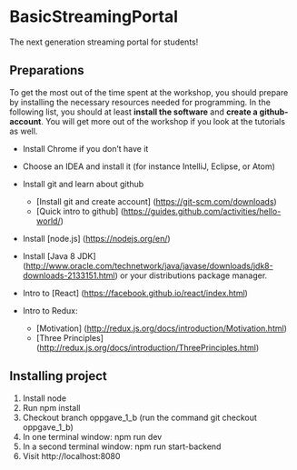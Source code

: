 # BasicStreamingPortal

The next generation streaming portal for students!

## Preparations
To get the most out of the time spent at the workshop, you should prepare by installing the necessary resources needed for programming. In the following list, you should at least **install the software** and **create a github-account**. You will get more out of the workshop if you look at the tutorials as well.

* Install Chrome if you don’t have it

* Choose an IDEA and install it (for instance IntelliJ, Eclipse, or Atom)

* Install git and learn about github
    - [Install git and create account] (https://git-scm.com/downloads)
    - [Quick intro to github] (https://guides.github.com/activities/hello-world/)

* Install [node.js] (https://nodejs.org/en/)

* Install [Java 8 JDK] (http://www.oracle.com/technetwork/java/javase/downloads/jdk8-downloads-2133151.html) or your distributions package manager.

* Intro to [React] (https://facebook.github.io/react/index.html)

* Intro to Redux:
    - [Motivation] (http://redux.js.org/docs/introduction/Motivation.html)
    - [Three Principles] (http://redux.js.org/docs/introduction/ThreePrinciples.html)

## Installing project
1. Install node
2. Run npm install
3. Checkout branch oppgave_1_b (run the command git checkout oppgave_1_b)
3. In one terminal window: npm run dev
4. In a second terminal window: npm run start-backend
5. Visit http://localhost:8080
